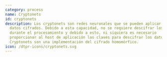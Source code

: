 ```yaml
---
category: process
name: Cryptonets
id: cryptonets
description: Los cryptonets son redes neuronales que se pueden aplicar a los
  datos cifrados. Debido a esta capacidad, no se requiere descifrar los datos
  durante el procesamiento y debido a esto, ni siquiera es necesario
  proporcionar al host de aplicación las claves para descifrar los datos.
  Cryptonets son una implementación del cifrado homomórfico.
icon: /dtpr-icons/cryptonets.svg
---
```

